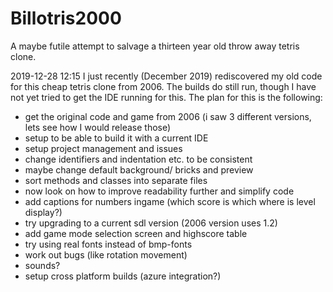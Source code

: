 # Billotris2000
A maybe futile attempt to salvage a thirteen year old throw away tetris clone.

2019-12-28 12:15
I just recently (December 2019) rediscovered my old code for this cheap tetris clone from 2006.
The builds do still run, though I have not yet tried to get the IDE running for this.
The plan for this is the following:

- get the original code and game from 2006 (i saw 3 different versions, lets see how I would release those)
- setup to be able to build it with a current IDE
- setup project management and issues
- change identifiers and indentation etc. to be consistent
- maybe change default background/ bricks and preview
- sort methods and classes into separate files
- now look on how to improve readability further and simplify code
- add captions for numbers ingame (which score is which where is level display?)
- try upgrading to a current sdl version (2006 version uses  1.2)
- add game mode selection screen and highscore table
- try using real fonts instead of bmp-fonts
- work out bugs (like rotation movement)
- sounds?
- setup cross platform builds (azure integration?)
